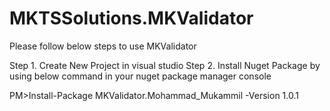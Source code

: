 # MKTSSolutions.MKValidator
Please follow below steps to use MKValidator

Step 1. Create New Project in visual studio
Step 2. Install Nuget Package by using below command in your nuget package manager console

PM>Install-Package MKValidator.Mohammad_Mukammil -Version 1.0.1



